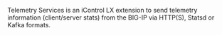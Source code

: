 Telemetry Services is an iControl LX extension to send telemetry information (client/server stats) from the BIG-IP via HTTP(S), Statsd or Kafka formats.